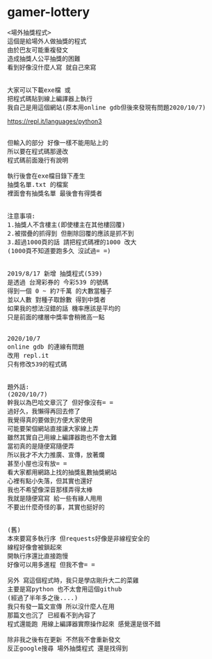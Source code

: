 # gamer-lottery
<pre>
<場外抽獎程式>
這個是給場外人做抽獎的程式
由於巴友可能重複發文
造成抽獎人公平抽獎的困難
看到好像沒什麼人寫 就自己來寫


大家可以下載exe檔 或
把程式碼貼到線上編譯器上執行
我自己是用這個網站(原本用online gdb但後來發現有問題2020/10/7)
</pre>
https://repl.it/languages/python3
<pre>

但輸入的部分 好像一樣不能用貼上的
所以要在程式碼那邊改
程式碼前面幾行有說明

執行後會在exe檔目錄下產生
抽獎名單.txt 的檔案
裡面會有抽獎名單 最後會有得獎者


注意事項:
1.抽獎人不含樓主(即使樓主在其他樓回覆)
2.被摺疊的抓得到 但刪除回覆的應該是抓不到
3.超過1000頁的話 請把程式碼裡的1000 改大
(1000頁不知道要跑多久 沒試過= =)


2019/8/17 新增 抽獎程式(539)
是透過 台灣彩券的 今彩539 的號碼
得到一個 0 ~ 約7千萬 的大數當種子
並以人數 對種子取餘數 得到中獎者
如果我的想法沒錯的話 機率應該是平均的
只是前面的樓層中獎率會稍微高一點


2020/10/7
online gdb 的連線有問題
改用 repl.it
只有修改539的程式碼


題外話:
(2020/10/7)
幹我以為巴哈文章沉了 但好像沒有= =
過好久，我懶得再回去修了
我覺得真的要做到方便大家使用
可能要架個網站直接讓大家線上弄
雖然其實自己用線上編譯器跑也不會太難
當初真的是隨便寫隨便弄
所以我才不大力推廣、宣傳，放著爛
甚至小屋也沒有放= =
看大家都用網路上找的抽獎亂數抽獎網站
心裡有點小失落，但其實也還好
我也不希望像深音那樣弄得太棒
我就是隨便寫寫 給一些有緣人用用
不要出什麼奇怪的事，其實也挺好的


(舊)
本來要寫多執行序 但requests好像是非線程安全的
線程好像會被鎖起來
開執行序還比直接跑慢
好像可以用多進程 但我不會= =

另外 寫這個程式時，我只是學店剛升大二的菜雞
主要是寫python 也不太會用這個github
(經過了半年多之後....)
我只有發一篇文宣傳 所以沒什麼人在用
那篇文也沉了 已經看不到內容了
程式還能跑 用線上編譯器實際操作起來 感覺還是很不錯

除非我之後有在更新 不然我不會重新發文
反正google搜尋 場外抽獎程式 還是找得到
</pre>

